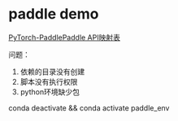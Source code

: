 # paddle demo

[PyTorch-PaddlePaddle API映射表](https://www.paddlepaddle.org.cn/documentation/docs/zh/guides/08_api_mapping/pytorch_api_mapping_cn.html)

问题：
1. 依赖的目录没有创建
2. 脚本没有执行权限
3. python环境缺少包

conda deactivate && conda activate paddle_env